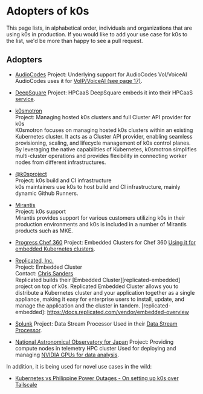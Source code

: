 # Adopters of k0s

This page lists, in alphabetical order, individuals and organizations that are
using k0s in production. If you would like to add your use case for k0s to the
list, we'd be more than happy to see a pull request.

## Adopters

<!--
When adding new adopters, please adhere roughly to the following format:

* <Organization name including link>  
  Project: <The project name or a short description of the use case>  
  Contact: <Contact info, if applicable, e.g. email addresses, social media handles ...>  
  <A longer descriptive text, preferably hard wrapped at around 80-120 characters per line, or at the end of a sentence.>

Note the two trailing spaces at the end of the first lines. Those denote a line break.
Try to maintain an alphabetical order. 
-->

* [AudioCodes](https://audiocodes.com)
  Project: Underlying support for AudioCodes VoI/VoiceAI
  AudioCodes uses it for [VoIP/VoiceAI (see page 17)](https://www.audiocodes.com/media/mpghsv0o/agent-assist-bot-installation-guide.pdf).

* [DeepSquare](https://deepsquare.io)
  Project: HPCaaS
  DeepSquare embeds it into their HPCaaS [service](https://deepsquare.io/wp-content/uploads/2023/05/DeepSquare_White-Paper-1.pdf).

* [k0smotron](https://k0smotron.io/)  
  Project: Managing hosted k0s clusters and full Cluster API provider for k0s  
  K0smotron focuses on managing hosted k0s clusters within an existing
  Kubernetes cluster. It acts as a Cluster API provider, enabling seamless
  provisioning, scaling, and lifecycle management of k0s control planes. By
  leveraging the native capabilities of Kubernetes, k0smotron simplifies
  multi-cluster operations and provides flexibility in connecting worker nodes
  from different infrastructures.

* [@k0sproject](https://github.com/k0sproject)  
  Project: k0s build and CI infrastructure  
  k0s maintainers use k0s to host build and CI infrastructure, mainly dynamic
  Github Runners.

* [Mirantis](https://www.mirantis.com/software/k0s/)  
  Project: k0s support  
  Mirantis provides support for various customers utilizing k0s in their
  production environments and k0s is included in a number of Mirantis products
  such as MKE.

* [Progress Chef 360](https://docs.chef.io/360/1.0/)
  Project: Embedded Clusters for Chef 360
  [Using it for embedded Kubernetes clusters](https://docs.chef.io/360/1.0/install/server/requirements/#kubernetes-requirements).

* [Replicated, Inc.](https://www.replicated.com/)  
  Project: Embedded Cluster  
  Contact: [Chris Sanders](https://github.com/chris-sanders)  
  Replicated builds their [Embedded Cluster][replicated-embedded] project on top
  of k0s. Replicated Embedded Cluster allows you to distribute a Kubernetes
  cluster and your application together as a single appliance, making it easy
  for enterprise users to install, update, and manage the application and the
  cluster in tandem.  [replicated-embedded]: https://docs.replicated.com/vendor/embedded-overview
  
* [Splunk](https://splunk.com)
  Project: Data Stream Processor
  Used in their [Data Stream Processor](https://docs.splunk.com/Documentation/DSP/1.4.5/Admin/Install).

* [National Astronomical Observatory for Japan](https://subarutelescope.org)
  Project: Providing compute nodes in telemetry HPC cluster
  Used for deploying and managing
  [NVIDIA GPUs for data analysis](https://subarutelescope.org/Science/SubaruUM/SubaruUM2022/_src/679/P08_Morishima.pdf).

In addition, it is being used for novel use cases in the wild:

* [Kubernetes vs Philippine Power Outages - On setting up k0s over Tailscale](https://justrox.me/kubernetes-vs-philippine-power-outages-a-simple-guide-to-k0s-over-tailscale/)

